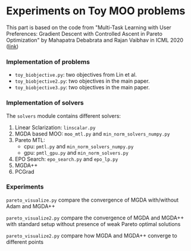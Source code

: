 # Experiments on Toy MOO problems
This part is based on the code from
"Multi-Task Learning with User Preferences: 
Gradient Descent with Controlled Ascent in Pareto Optimization"
by Mahapatra Debabrata and Rajan Vaibhav
in ICML 2020 ([link](https://github.com/dbmptr/EPOSearch/tree/master/toy_experiments))

### Implementation of problems
- `toy_biobjective.py`: two objectives from Lin et al.
- `toy_biobjective2.py`: two objectives in the main paper.
- `toy_biobjective3.py`: two objectives in the main paper.

### Implementation of solvers
The `solvers` module contains different solvers:
1. Linear Sclarization: `linscalar.py`
2. MGDA based MOO: `moo_mtl.py` and `min_norm_solvers_numpy.py`
3. Pareto MTL: 
	- cpu: `pmtl.py` and `min_norm_solvers_numpy.py`
	- gpu: `pmtl_gpu.py` and `min_norm_solvers.py`
4. EPO Search: `epo_search.py` and `epo_lp.py`
5. MGDA++
6. PCGrad

### Experiments

`pareto_visualize.py` compare the convergence of MGDA with/without Adam and MGDA++

`pareto_visualize2.py` compare the convergence of MGDA and MGDA++ with standard setup without presence of weak Pareto optimal solutions

`pareto_visualize2.py` compare how MGDA and MGDA++ converge to different points

